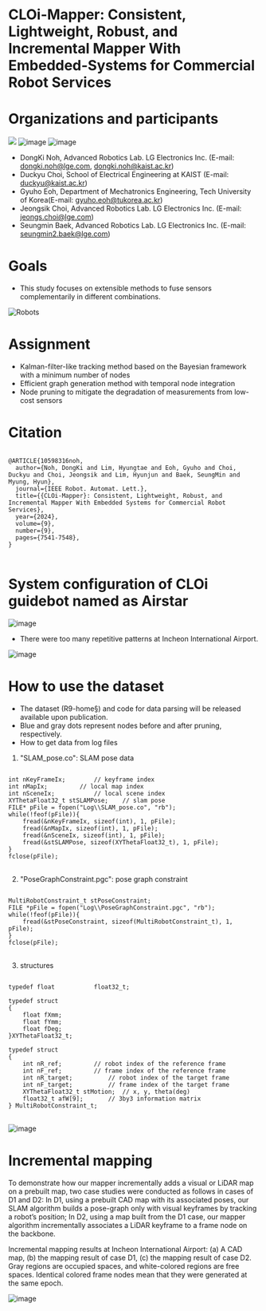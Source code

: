 # CLOi-Mapper: Consistent, Lightweight, Robust, and Incremental Mapper With Embedded-Systems for Commercial Robot Services

# Organizations and participants
 ![](https://www.lge.co.kr/lgekor/asset/company/images/about/ci_img03.jpg)
 ![image](https://github.com/Multiplanet-Robot/CLOi-Mapper-Consistent-Lightweight-Robust-and-Incremental-Mapper-With-Embedded-Systems/assets/93900066/9e39d2db-f7ac-45cc-a50d-d713db8853bd)
 ![image](https://github.com/Multiplanet-Robot/CLOi-Mapper-Consistent-Lightweight-Robust-and-Incremental-Mapper-With-Embedded-Systems/assets/93900066/f3526490-a313-44af-973b-5fd9b7fffed0)

* DongKi Noh, Advanced Robotics Lab. LG Electronics Inc. (E-mail: dongki.noh@lge.com, dongki.noh@kaist.ac.kr)
* Duckyu Choi, School of Electrical Engineering at KAIST (E-mail: duckyu@kaist.ac.kr)
* Gyuho Eoh, Department of Mechatronics Engineering, Tech University of Korea(E-mail: gyuho.eoh@tukorea.ac.kr)
* Jeongsik Choi, Advanced Robotics Lab. LG Electronics Inc. (E-mail: jeongs.choi@lge.com)
* Seungmin Baek, Advanced Robotics Lab. LG Electronics Inc. (E-mail: seungmin2.baek@lge.com)


# Goals
* This study focuses on extensible methods to fuse sensors complementarily in different combinations.
 
![Robots](https://github.com/Multiplanet-Robot/CLOi-Mapper-Consistent-Lightweight-Robust-and-Incremental-Mapper-With-Embedded-Systems/assets/93900066/2d6f8d98-ce17-4046-8a20-f3963219590c)



# Assignment
* Kalman-filter-like tracking method based on the Bayesian framework with a minimum number of nodes
* Efficient graph generation method with temporal node integration
* Node pruning to mitigate the degradation of measurements from low-cost sensors

# Citation
<pre>
<code>
@ARTICLE{10598316noh,
  author={Noh, DongKi and Lim, Hyungtae and Eoh, Gyuho and Choi, Duckyu and Choi, Jeongsik and Lim, Hyunjun and Baek, SeungMin and Myung, Hyun},
  journal={IEEE Robot. Automat. Lett.},
  title={{CLOi-Mapper}: Consistent, Lightweight, Robust, and Incremental Mapper With Embedded Systems for Commercial Robot Services}, 
  year={2024},
  volume={9},
  number={9},
  pages={7541-7548},
}
</code>
</pre>
# System configuration of CLOi guidebot named as Airstar
![image](https://github.com/Multiplanet-Robot/CLOi-Mapper-Consistent-Lightweight-Robust-and-Incremental-Mapper-With-Embedded-Systems/assets/93900066/5338fd65-868c-44d4-93fa-5d68668a95d2)

* There were too many repetitive patterns at Incheon International Airport.
 
![image](https://github.com/Multiplanet-Robot/CLOi-Mapper-Consistent-Lightweight-Robust-and-Incremental-Mapper-With-Embedded-Systems/assets/93900066/a1816067-d759-4ecb-ae1b-a615acf7b549)
# How to use the dataset

* The dataset (R9-home§) and code for data parsing will be released available upon publication.
* Blue and gray dots represent nodes before and after pruning, respectively.
* How to get data from log files

1. "SLAM_pose.co": SLAM pose data
<pre>
<code>
int nKeyFrameIx;		// keyframe index
int nMapIx;			// local map index
int nSceneIx;			// local scene index
XYThetaFloat32_t stSLAMPose;	// slam pose
FILE* pFile = fopen("Log\\SLAM_pose.co", "rb");
while(!feof(pFile)){
	fread(&nKeyFrameIx, sizeof(int), 1, pFile);
	fread(&nMapIx, sizeof(int), 1, pFile);
	fread(&nSceneIx, sizeof(int), 1, pFile);
	fread(&stSLAMPose, sizeof(XYThetaFloat32_t), 1, pFile);
}
fclose(pFile);
</code>
</pre>
2. "PoseGraphConstraint.pgc": pose graph constraint
<pre>
<code>
MultiRobotConstraint_t stPoseConstraint;
FILE *pFile = fopen("Log\\PoseGraphConstraint.pgc", "rb");
while(!feof(pFile)){
	fread(&stPoseConstraint, sizeof(MultiRobotConstraint_t), 1, pFile);
}
fclose(pFile);
</code>
</pre>
3. structures
<pre>
<code>
typedef float			float32_t;

typedef struct 
{
	float fXmm;
	float fYmm;
	float fDeg;
}XYThetaFloat32_t;

typedef struct
{
	int nR_ref;			// robot index of the reference frame
	int nF_ref;			// frame index of the reference frame
	int nR_target;			// robot index of the target frame
	int nF_target;			// frame index of the target frame
	XYThetaFloat32_t stMotion;	// x, y, theta(deg)
	float32_t afW[9];		// 3by3 information matrix
} MultiRobotConstraint_t;
</code>
</pre>




![image](https://github.com/Multiplanet-Robot/CLOi-Mapper-Consistent-Lightweight-Robust-and-Incremental-Mapper-With-Embedded-Systems/assets/93900066/ca6cc753-71fb-4a94-a03c-6fcd6c70db2b)

# Incremental mapping
To demonstrate how our mapper incrementally adds a visual or LiDAR map on a prebuilt map, two case studies were
conducted as follows in cases of D1 and D2: In D1, using a prebuilt CAD map with its associated poses, our SLAM algorithm builds a pose-graph only with visual keyframes
by tracking a robot’s position; In D2, using a map built from the D1 case, our mapper algorithm incrementally associates a LiDAR keyframe to a frame node
on the backbone.

Incremental mapping results at Incheon International Airport: (a) A CAD map, (b) the mapping result of case D1, (c) the
mapping result of case D2. Gray regions are occupied spaces, and white-colored regions are free
spaces. Identical colored frame nodes mean that they were generated at the same epoch.


![image](https://github.com/Multiplanet-Robot/CLOi-Mapper-Consistent-Lightweight-Robust-and-Incremental-Mapper-With-Embedded-Systems/assets/93900066/00ecac5c-ee82-49a3-aafb-18656e9be439)

